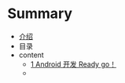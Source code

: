 # Summary

* [介绍](README.md)
* 目录
* content
    * [1 Android 开发 Ready go！](content/chapter1/index.md)
    *  

